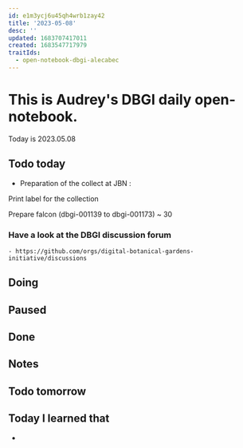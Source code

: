 ```yaml
---
id: e1m3ycj6u45qh4wrb1zay42
title: '2023-05-08'
desc: ''
updated: 1683707417011
created: 1683547717979
traitIds:
  - open-notebook-dbgi-alecabec
---
```



# This is Audrey's DBGI daily open-notebook.

Today is 2023.05.08

## Todo today
 * Preparation of the collect at JBN : 

Print label for the collection

 Prepare falcon (dbgi-001139 to dbgi-001173) ~ 30 
 
 

### Have a look at the DBGI discussion forum
    - https://github.com/orgs/digital-botanical-gardens-initiative/discussions

###
###

## Doing

## Paused

## Done

## Notes

## Todo tomorrow

###
###
###


## Today I learned that

- 